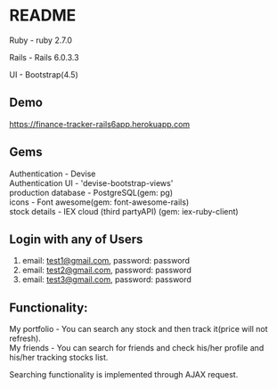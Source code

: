 # README

Ruby - ruby 2.7.0

Rails - Rails 6.0.3.3

UI - Bootstrap(4.5)

Demo
-
https://finance-tracker-rails6app.herokuapp.com

Gems
-
Authentication - Devise<br />
Authentication UI - 'devise-bootstrap-views'<br />
production database - PostgreSQL(gem: pg)<br />
icons - Font awesome(gem: font-awesome-rails)<br />
stock details - IEX cloud (third partyAPI) (gem: iex-ruby-client)<br />

Login with any of Users
-
1) email: test1@gmail.com, password: password
2) email: test2@gmail.com, password: password
3) email: test3@gmail.com, password: password


Functionality:
-
My portfolio - You can search any stock and then track it(price will not refresh).<br />
My friends - You can search for friends and check his/her profile and his/her tracking stocks list.<br />

Searching functionality is implemented through AJAX request.
